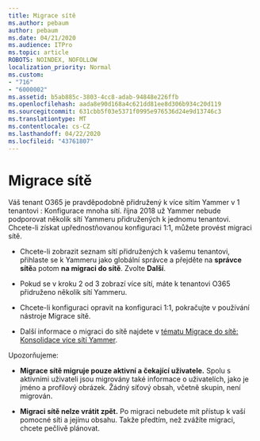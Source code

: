 ```yaml
---
title: Migrace sítě
ms.author: pebaum
author: pebaum
ms.date: 04/21/2020
ms.audience: ITPro
ms.topic: article
ROBOTS: NOINDEX, NOFOLLOW
localization_priority: Normal
ms.custom:
- "716"
- "6000002"
ms.assetid: b5ab885c-3803-4cc8-adab-94848e226ffb
ms.openlocfilehash: aada8e90d168a4c621dd81ee8d306b934c20d119
ms.sourcegitcommit: 631cbb5f03e5371f0995e976536d24e9d13746c3
ms.translationtype: MT
ms.contentlocale: cs-CZ
ms.lasthandoff: 04/22/2020
ms.locfileid: "43761807"
---
```

# <a name="network-migration"></a>Migrace sítě

Váš tenant O365 je pravděpodobně přidružený k více sítím Yammer v 1 tenantovi : Konfigurace mnoha sítí. října 2018 už Yammer nebude podporovat několik sítí Yammeru přidružených k jednomu tenantovi. Chcete-li získat upřednostňovanou konfiguraci 1:1, můžete provést migraci sítě.
  
- Chcete-li zobrazit seznam sítí přidružených k vašemu tenantovi, přihlaste se k Yammeru jako globální správce a přejděte na **správce sítě**a potom **na migraci do sítě**. Zvolte **Další**.

- Pokud se v kroku 2 od 3 zobrazí více sítí, máte k tenantovi O365 přidruženo několik sítí Yammeru.

- Chcete-li konfiguraci opravit na konfiguraci 1:1, pokračujte v používání nástroje Migrace sítě.

- Další informace o migraci do sítě najdete v [tématu Migrace do sítě: Konsolidace více sítí Yammer](https://docs.microsoft.com/yammer/configure-your-yammer-network/consolidate-multiple-yammer-networks).

Upozorňujeme:
  
- **Migrace sítě migruje pouze aktivní a čekající uživatele.** Spolu s aktivními uživateli jsou migrovány také informace o uživatelích, jako je jméno a profilový obrázek. Žádný síťový obsah, včetně skupin, není migrován.

- **Migraci sítě nelze vrátit zpět.** Po migraci nebudete mít přístup k vaší pomocné síti a jejímu obsahu. Takže předtím, než zvážíte migraci, chcete pečlivě plánovat.
